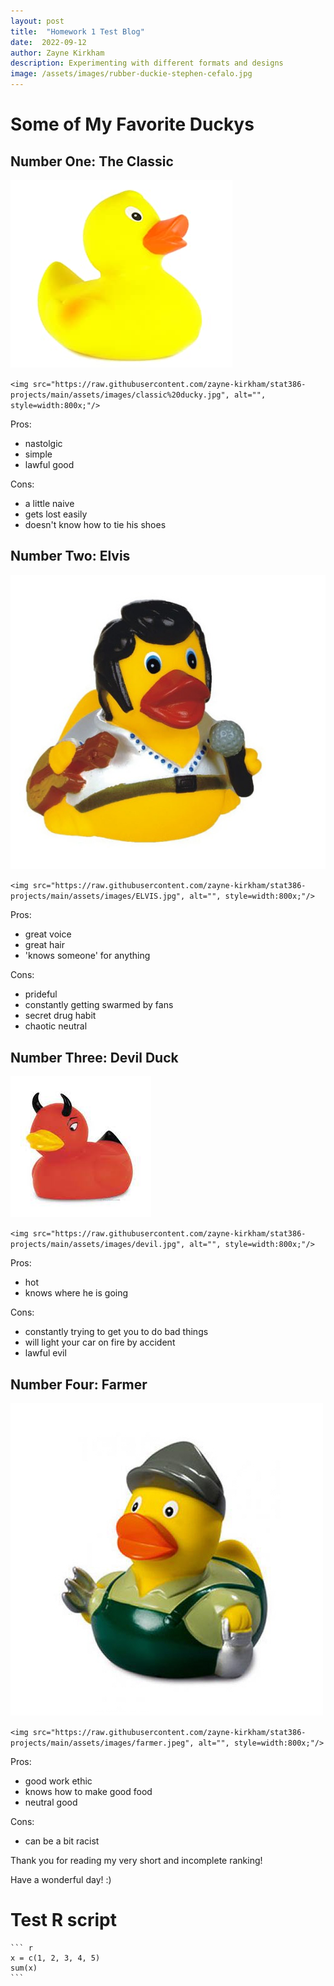 ```yaml
---
layout: post
title:  "Homework 1 Test Blog"
date:  2022-09-12
author: Zayne Kirkham
description: Experimenting with different formats and designs
image: /assets/images/rubber-duckie-stephen-cefalo.jpg
---
```


# Some of My Favorite Duckys

## Number One: The Classic

![Figure](https://raw.githubusercontent.com/zayne-kirkham/stat386-projects/main/assets/images/classic%20ducky.jpg)

`<img src="https://raw.githubusercontent.com/zayne-kirkham/stat386-projects/main/assets/images/classic%20ducky.jpg", alt="", style=width:800x;"/>`

Pros:
 - nastolgic
 - simple
 - lawful good

Cons:
 - a little naive
 - gets lost easily
 - doesn't know how to tie his shoes

## Number Two: Elvis

![Figure](https://raw.githubusercontent.com/zayne-kirkham/stat386-projects/main/assets/images/ELVIS.jpg)

`<img src="https://raw.githubusercontent.com/zayne-kirkham/stat386-projects/main/assets/images/ELVIS.jpg", alt="", style=width:800x;"/>`

Pros:
 - great voice
 - great hair
 - 'knows someone' for anything
 
Cons:
 - prideful
 - constantly getting swarmed by fans
 - secret drug habit
 - chaotic neutral
 
## Number Three: Devil Duck

![Figure](https://raw.githubusercontent.com/zayne-kirkham/stat386-projects/main/assets/images/devil.jpg)

 `<img src="https://raw.githubusercontent.com/zayne-kirkham/stat386-projects/main/assets/images/devil.jpg", alt="", style=width:800x;"/>`

Pros:
 - hot
 - knows where he is going

Cons:
 - constantly trying to get you to do bad things
 - will light your car on fire by accident
 - lawful evil
 
## Number Four: Farmer
 
 ![Figure](https://raw.githubusercontent.com/zayne-kirkham/stat386-projects/main/assets/images/farmer.jpeg)
 
 `<img src="https://raw.githubusercontent.com/zayne-kirkham/stat386-projects/main/assets/images/farmer.jpeg", alt="", style=width:800x;"/>`
 
 Pros:
  - good work ethic
  - knows how to make good food
  - neutral good
 
 Cons:
  - can be a bit racist
  
 
 Thank you for reading my very short and incomplete ranking! 
 
 Have a wonderful day! :)
 
 
 # Test R script
 
 ````
 ``` r
 x = c(1, 2, 3, 4, 5)
 sum(x)
 ```
 ````

